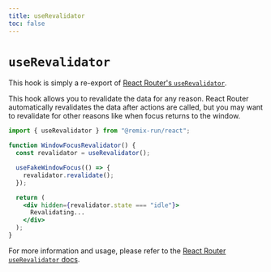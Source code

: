 ```yaml
---
title: useRevalidator
toc: false
---
```


# `useRevalidator`

<docs-info>This hook is simply a re-export of [React Router's `useRevalidator`][rr-userevalidator].</docs-info>

This hook allows you to revalidate the data for any reason. React Router automatically revalidates the data after actions are called, but you may want to revalidate for other reasons like when focus returns to the window.

```jsx
import { useRevalidator } from "@remix-run/react";

function WindowFocusRevalidator() {
  const revalidator = useRevalidator();

  useFakeWindowFocus(() => {
    revalidator.revalidate();
  });

  return (
    <div hidden={revalidator.state === "idle"}>
      Revalidating...
    </div>
  );
}
```

<docs-info>For more information and usage, please refer to the [React Router `useRevalidator` docs][rr-userevalidator].</docs-info>

[rr-userevalidator]: https://reactrouter.com/hooks/use-revalidator
